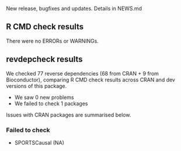 New release, bugfixes and updates.
Details in NEWS.md

## R CMD check results
There were no ERRORs or WARNINGs. 

## revdepcheck results

We checked 77 reverse dependencies (68 from CRAN + 9 from Bioconductor), comparing R CMD check results across CRAN and dev versions of this package.

 * We saw 0 new problems
 * We failed to check 1 packages

Issues with CRAN packages are summarised below.

### Failed to check

* SPORTSCausal (NA)
